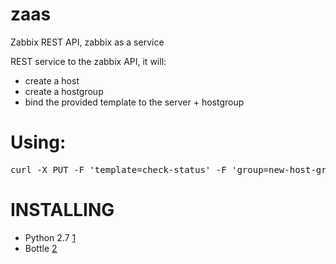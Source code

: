 # zaas
Zabbix REST API, zabbix as a service


REST service to the zabbix API, it will:

- create a host
- create a hostgroup
- bind the provided template to the server + hostgroup

Using:
============================ 
<pre>curl -X PUT -F 'template=check-status' -F 'group=new-host-group' http://server/bind/your-hostname-1.intra"</pre>

# INSTALLING

* Python 2.7 [1]
* Bottle [2]

[1]: http://www.python.org/download/releases/2.7.3/
[2]: http://bottlepy.org/docs/dev/